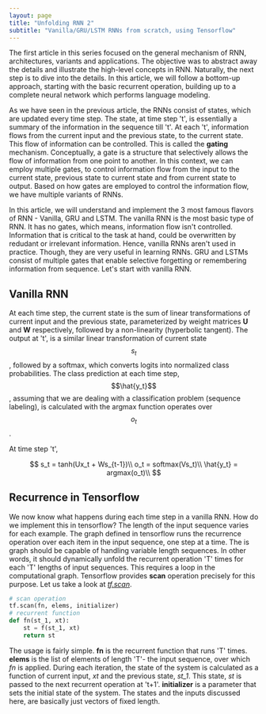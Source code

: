 ```yaml
---
layout: page
title: "Unfolding RNN 2"
subtitle: "Vanilla/GRU/LSTM RNNs from scratch, using Tensorflow"
---
```


The first article in this series focused on the general mechanism of RNN, architectures, variants and applications. The objective was to abstract away the details and illustrate the high-level concepts in RNN. Naturally, the next step is to dive into the details. In this article, we will follow a bottom-up approach, starting with the basic recurrent operation,  building up to a complete neural network which performs language modeling.

As we have seen in the previous article, the RNNs consist of states, which are updated every time step. The state, at time step 't', is essentially a summary of the information in the sequence till 't'. At each 't', information flows from the current input and the previous state, to the current state. This flow of information can be controlled. This is called the **gating** mechanism. Conceptually, a gate is a structure that selectively allows the flow of information from one point to another. In this context, we can employ multiple gates, to control information flow from the input to the current state, previous state to current state and from current state to output. Based on how gates are employed to control the information flow, we have multiple variants of RNNs. 


In this article, we will understand and implement the 3 most famous flavors of RNN - Vanilla, GRU and LSTM. The vanilla RNN is the most basic type of RNN. It has no gates, which means, information flow isn't controlled. Information that is critical to the task at hand, could be overwritten by redudant or irrelevant information. Hence, vanilla RNNs aren't used in practice. Though, they are very useful in learning RNNs. GRU and LSTMs consist of multiple gates that enable selective forgetting or remembering information from sequence. Let's start with vanilla RNN. 

## Vanilla RNN

At each time step, the current state is the sum of linear transformations of current input and the previous state, parameterized by weight matrices **U** and **W** respectively, followed by a non-linearity (hyperbolic tangent). The output at 't', is a similar linear transformation of current state $$s_t$$, followed by a softmax, which converts logits into normalized class probabilities. The class prediction at each time step, $$\hat{y_t}$$, assuming that we are dealing with a classification problem (sequence labeling), is calculated with the argmax function operates over $$o_t$$.

At time step 't',

$$
s_t = tanh(Ux_t + Ws_{t-1})\\
o_t = softmax(Vs_t)\\
\hat{y_t} = argmax(o_t)\\
$$


## Recurrence in Tensorflow

We now know what happens during each time step in a vanilla RNN. How do we implement this in tensorflow? The length of the input sequence varies for each example. The graph defined in tensorflow runs the recurrence operation over each item in the input sequence, one step at a time. The is graph should be capable of handling variable length sequences. In other words, it should dynamically unfold the recurrent operation 'T' times for each 'T' lengths of input sequences. This requires a loop in the computational graph. Tensorflow provides **scan** operation precisely for this purpose. Let us take a look at [*tf.scan*](https://github.com/tensorflow/tensorflow/blob/master/tensorflow/g3doc/api_docs/python/functions_and_classes/shard9/tf.scan.md).

```python
# scan operation
tf.scan(fn, elems, initializer)
# recurrent function
def fn(st_1, xt):
    st = f(st_1, xt)
    return st
```

The usage is fairly simple. **fn** is the recurrent function that runs 'T' times. **elems** is the list of elements of length 'T'- the input sequence, over which *fn* is applied. During each iteration, the state of the system is calculated as a function of current input, *xt* and the previous state, *st_1*. This state, *st* is passed to the next recurrent operation at 't+1'. **initializer** is a parameter that sets the initial state of the system. The states and the inputs discussed here, are basically just vectors of fixed length.
